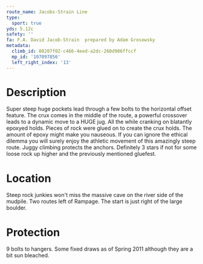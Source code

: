 ```yaml
---
route_name: Jacobs-Strain Line
type:
  sport: true
yds: 5.12c
safety: ''
fa: F.A. David Jacob-Strain  prepared by Adam Grosowsky
metadata:
  climb_id: 08207f02-c466-4eed-a2dc-260d906ffccf
  mp_id: '107097856'
  left_right_index: '13'
---
```

# Description
Super steep huge pockets lead through a few bolts to the horizontal offset feature. The crux comes in the middle of the route, a powerful crossover leads to a dynamic move to a HUGE jug. All the while cranking on blatantly epoxyed holds. Pieces of rock were glued on to create the crux holds. The amount of epoxy might make you nauseous. If you can ignore the ethical dilemma you will surely enjoy the athletic movement of this amazingly steep route. Juggy climbing protects the anchors. Definitely 3 stars if not for some loose rock up higher and the previously mentioned gluefest.

# Location
Steep rock junkies won't miss the massive cave on the river side of the mudpile. Two routes left of Rampage. The start is just right of the large boulder.

# Protection
9 bolts to hangers. Some fixed draws as of Spring 2011 although they are a bit sun bleached.
